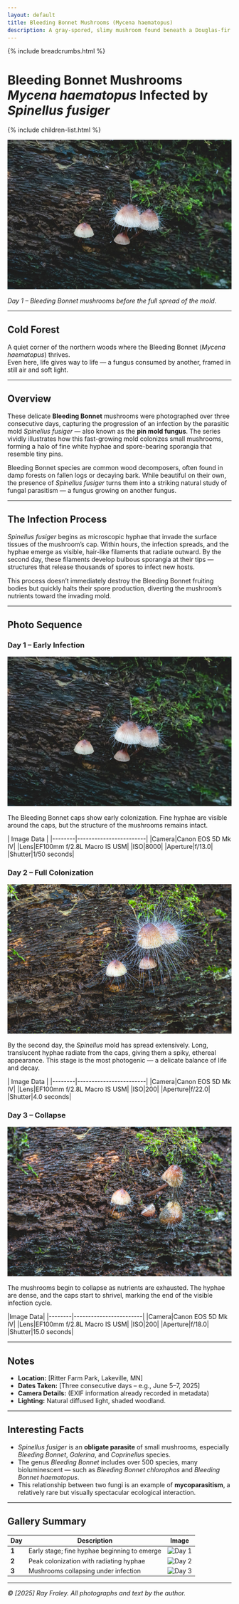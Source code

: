 ```yaml
---
layout: default
title: Bleeding Bonnet Mushrooms (Mycena haematopus)
description: A gray-spored, slimy mushroom found beneath a Douglas-fir in Minnesota—first mistaken for a milkcap.
---
```


{% include breadcrumbs.html %}
# Bleeding Bonnet Mushrooms *Mycena haematopus* Infected by *Spinellus fusiger*
{% include children-list.html %}


![Bleeding Bonnet mushrooms - Day 1](/gallery/fungi/mushrooms/assets/bleeding-bonnet/E21A5255.jpg)

*Day 1 – Bleeding Bonnet mushrooms before the full spread of the mold.*

---

## Cold Forest

A quiet corner of the northern woods where the Bleeding Bonnet (*Mycena haematopus*) thrives.  
Even here, life gives way to life — a fungus consumed by another, framed in still air and soft light.

---

## Overview

These delicate **Bleeding Bonnet** mushrooms were photographed over three consecutive days, capturing the progression of an infection by the parasitic mold *Spinellus fusiger* — also known as the **pin mold fungus**. The series vividly illustrates how this fast-growing mold colonizes small mushrooms, forming a halo of fine white hyphae and spore-bearing sporangia that resemble tiny pins.

Bleeding Bonnet species are common wood decomposers, often found in damp forests on fallen logs or decaying bark. While beautiful on their own, the presence of *Spinellus fusiger* turns them into a striking natural study of fungal parasitism — a fungus growing on another fungus.

---

## The Infection Process

*Spinellus fusiger* begins as microscopic hyphae that invade the surface tissues of the mushroom’s cap. Within hours, the infection spreads, and the hyphae emerge as visible, hair-like filaments that radiate outward. By the second day, these filaments develop bulbous sporangia at their tips — structures that release thousands of spores to infect new hosts.

This process doesn’t immediately destroy the Bleeding Bonnet fruiting bodies but quickly halts their spore production, diverting the mushroom’s nutrients toward the invading mold.

---

## Photo Sequence

### Day 1 – Early Infection
![Bleeding Bonnet mushrooms - Day 1](/gallery/fungi/mushrooms/assets/bleeding-bonnet/E21A5255.jpg)

The Bleeding Bonnet caps show early colonization. Fine hyphae are visible around the caps, but the structure of the mushrooms remains intact.

|            Image Data            |
|--------|------------------------|
|Camera|Canon EOS 5D Mk IV|
|Lens|EF100mm f/2.8L Macro IS USM|
|ISO|8000|
|Aperture|f/13.0|
|Shutter|1/50 seconds|

### Day 2 – Full Colonization
![Bleeding Bonnet mushrooms - Day 2](/gallery/fungi/mushrooms/assets/bleeding-bonnet/E21A5422.jpg)

By the second day, the *Spinellus* mold has spread extensively. Long, translucent hyphae radiate from the caps, giving them a spiky, ethereal appearance. This stage is the most photogenic — a delicate balance of life and decay.

|            Image Data            |
|--------|------------------------|
|Camera|Canon EOS 5D Mk IV|
|Lens|EF100mm f/2.8L Macro IS USM|
|ISO|200|
|Aperture|f/22.0|
|Shutter|4.0 seconds|

### Day 3 – Collapse
![Bleeding Bonnet mushrooms - Day 3](/gallery/fungi/mushrooms/assets/bleeding-bonnet/E21A5429.jpg)

The mushrooms begin to collapse as nutrients are exhausted. The hyphae are dense, and the caps start to shrivel, marking the end of the visible infection cycle.

|Image Data|
|--------|------------------------|
|Camera|Canon EOS 5D Mk IV|
|Lens|EF100mm f/2.8L Macro IS USM|
|ISO|200|
|Aperture|f/18.0|
|Shutter|15.0 seconds|

---

## Notes

- **Location:** [Ritter Farm Park, Lakeville, MN]  
- **Dates Taken:** [Three consecutive days – e.g., June 5–7, 2025]  
- **Camera Details:** (EXIF information already recorded in metadata)  
- **Lighting:** Natural diffused light, shaded woodland.  

---

## Interesting Facts

- *Spinellus fusiger* is an **obligate parasite** of small mushrooms, especially *Bleeding Bonnet*, *Galerina*, and *Coprinellus* species.  
- The genus *Bleeding Bonnet* includes over 500 species, many bioluminescent — such as *Bleeding Bonnet chlorophos* and *Bleeding Bonnet haematopus*.  
- This relationship between two fungi is an example of **mycoparasitism**, a relatively rare but visually spectacular ecological interaction.

---

## Gallery Summary

| Day | Description | Image |
|-----|--------------|-------|
| **1** | Early stage; fine hyphae beginning to emerge | ![Day 1](E21A5255.jpg) |
| **2** | Peak colonization with radiating hyphae | ![Day 2](E21A5422.jpg) |
| **3** | Mushrooms collapsing under infection | ![Day 3](E21A5429.jpg) |

---

*© [2025] Ray Fraley. All photographs and text by the author.*
